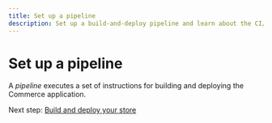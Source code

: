 ```yaml
---
title: Set up a pipeline
description: Set up a build-and-deploy pipeline and learn about the CI/CD process.
---
```


# Set up a pipeline

A _pipeline_ executes a set of instructions for building and deploying the Commerce application.

Next step: [Build and deploy your store](build-and-deploy-store.md)
